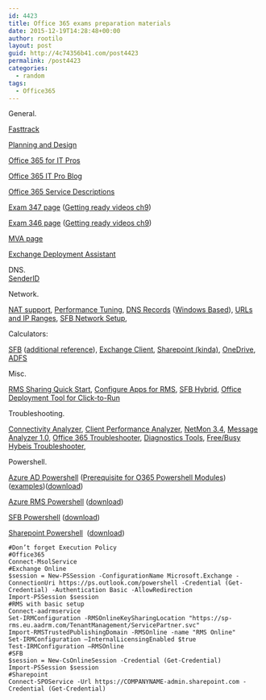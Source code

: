 ```yaml
---
id: 4423
title: Office 365 exams preparation materials
date: 2015-12-19T14:28:48+00:00
author: rootilo
layout: post
guid: http://4c74356b41.com/post4423
permalink: /post4423
categories:
  - random
tags:
  - Office365
---
```

General.

[Fasttrack](http://fasttrack.office.com/)
  
[Planning and Design](https://www.microsoft.com/en-us/download/details.aspx?id=732)
  
[Office 365 for IT Pros](https://technet.microsoft.com/en-us/office/dn788774)
  
[Office 365 IT Pro Blog](https://blogs.technet.microsoft.com/office_resource_kit/)
  
[Office 365 Service Descriptions](https://technet.microsoft.com/library/jj819284.aspx)

[Exam 347 page](https://www.microsoft.com/en-us/learning/exam-70-347.aspx) ([Getting ready videos ch9](https://channel9.msdn.com/Blogs/mcpexamprep/70-347-Enabling-Office-365-Services))
  
[Exam 346 page](https://www.microsoft.com/en-us/learning/exam-70-346.aspx) ([Getting ready videos ch9](https://channel9.msdn.com/Blogs/mcpexamprep/70-346-Managing-Office-365-Identities-and-Requirements))
  
[MVA page](https://mva.microsoft.com/product-training/office-365)

[Exchange Deployment Assistant](https://technet.microsoft.com/en-us/exdeploy2013/Checklist?state=2718-W-AAAAAAAAQAAAAAEAAAAAAAAAAAAA)

<p align="left">
  DNS.<br /> <a href="https://technet.microsoft.com/en-us/library/aa996295(v=exchg.150).aspx">SenderID</a>
</p>

Network.
  
[NAT support](https://msdn.microsoft.com/en-us/library/dn850366.aspx), [Performance Tuning](https://mva.microsoft.com/en-US/training-courses/office-365-performance-management-8416?l=webmRJKz_7104984382), [DNS Records](https://support.office.com/en-us/article/External-Domain-Name-System-records-for-Office-365-c0531a6f-9e25-4f2d-ad0e-a70bfef09ac0?ui=en-US&rs=en-US&ad=US) ([Windows Based](https://support.office.com/en-us/article/Create-DNS-records-for-Office-365-using-Windows-based-DNS-9EEC911D-5773-422C-9593-40E1147FFBDE?ui=en-US&rs=en-US&ad=US)), [URLs and IP Ranges](https://support.office.com/en-us/article/Office-365-URLs-and-IP-address-ranges-8548a211-3fe7-47cb-abb1-355ea5aa88a2?ui=en-US&rs=en-US&ad=US), [SFB Network Setup](https://support.office.com/en-us/article/Set-up-your-network-for-Skype-for-Business-Online-81fa5e16-418d-4698-a5f0-e666211c5c66?CorrelationId=d521b776-b90c-4cd3-8b2a-97d1b08c4856&ui=en-US&rs=en-US&ad=US#__step_two__configure),
  
Calculators:
  
[SFB](https://www.microsoft.com/en-us/download/details.aspx?id=19011) ([additional reference](https://technet.microsoft.com/en-us/library/gg413004%28v=ocs.14%29.aspx)), [Exchange Client](https://gallery.technet.microsoft.com/Exchange-Client-Network-8af1bf00), [Sharepoint (kinda)](https://technet.microsoft.com/en-us/library/cc262952(v=office.12).aspx), [OneDrive](https://www.microsoft.com/en-us/download/details.aspx?id=44541), [ADFS](https://www.microsoft.com/en-us/download/details.aspx?id=2278)

Misc.
  
[RMS Sharing Quick Start](https://technet.microsoft.com/en-us/library/mt126254.aspx), [Configure Apps for RMS](https://technet.microsoft.com/en-us/library/jj585031.aspx), [SFB Hybrid](https://technet.microsoft.com/en-us/library/jj205403.aspx), [Office Deployment Tool for Click-to-Run](https://technet.microsoft.com/en-us/library/jj219422(v=office.15))

Troubleshooting.
  
[Connectivity Analyzer](https://testconnectivity.microsoft.com/), [Client Performance Analyzer](https://support.office.com/en-us/article/Office-365-Client-Performance-Analyzer-e16b0928-bd38-423b-bd4e-b8402bc106aa), [NetMon 3.4](https://www.microsoft.com/en-us/download/details.aspx?id=4865), [Message Analyzer 1.0](https://www.microsoft.com/en-us/download/details.aspx?id=40308), [Office 365 Troubleshooter](https://community.office365.com/en-us/p/troubleshooting#31609269-0), [Diagnostics Tools](https://community.office365.com/en-us/w/diagnostic_tools/), [Free/Busy Hybeis Troubleshooter](https://support2.microsoft.com/common/survey.aspx?scid=sw;en;3526&showpage=1&viewproduction=1),

Powershell.
  
[Azure AD Powershell](https://technet.microsoft.com/en-us/library/jj151815.aspx) ([Prerequisite for O365 Powershell Modules](https://www.microsoft.com/en-us/download/details.aspx?id=41950))([examples](https://technet.microsoft.com/en-us/library/dn568002.aspx))([download](http://go.microsoft.com/fwlink/p/?linkid=236297))
  
[Azure RMS Powershell](https://technet.microsoft.com/en-us/library/jj585012.aspx) ([download](https://www.microsoft.com/en-us/download/details.aspx?id=30339))
  
[SFB Powershell](https://technet.microsoft.com/en-us/library/dn362817(v=ocs.15).aspx) ([download](http://www.microsoft.com/en-us/download/details.aspx?id=39366))
  
[Sharepoint Powershell](https://technet.microsoft.com/en-us/library/fp161374.aspx)  ([download](http://www.microsoft.com/en-us/download/details.aspx?id=35588))

```
#Don’t forget Execution Policy
#Office365
Connect-MsolService
#Exchange Online
$session = New-PSSession -ConfigurationName Microsoft.Exchange -ConnectionUri https://ps.outlook.com/powershell -Credential (Get-Credential) -Authentication Basic -AllowRedirection
Import-PSSession $session
#RMS with basic setup
Connect-aadrmservice
Set-IRMConfiguration -RMSOnlineKeySharingLocation "https://sp-rms.eu.aadrm.com/TenantManagement/ServicePartner.svc" 
Import-RMSTrustedPublishingDomain -RMSOnline -name "RMS Online"
Set-IRMConfiguration –InternalLicensingEnabled $true
Test-IRMConfiguration –RMSOnline
#SFB
$session = New-CsOnlineSession -Credential (Get-Credential)
Import-PSSession $session
#Sharepoint
Connect-SPOService -Url https://COMPANYNAME-admin.sharepoint.com -Credential (Get-Credential)
```